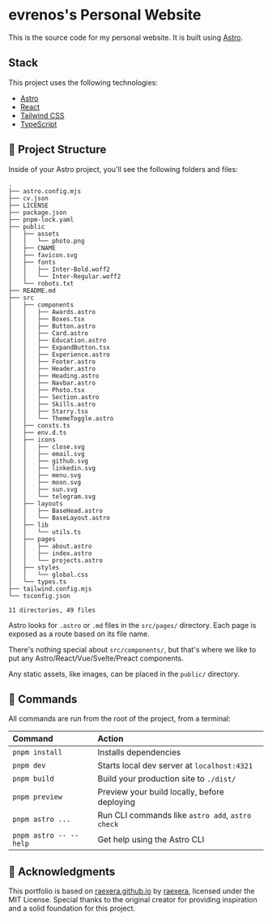 # evrenos's Personal Website

This is the source code for my personal website. It is built using [Astro](https://astro.build/).

## Stack

This project uses the following technologies:

- [Astro](https://astro.build/)
- [React](https://react.dev/)
- [Tailwind CSS](https://tailwindcss.com/)
- [TypeScript](https://www.typescriptlang.org/)

## 🚀 Project Structure

Inside of your Astro project, you'll see the following folders and files:

```text
.
├── astro.config.mjs
├── cv.json
├── LICENSE
├── package.json
├── pnpm-lock.yaml
├── public
│   ├── assets
│   │   └── photo.png
│   ├── CNAME
│   ├── favicon.svg
│   ├── fonts
│   │   ├── Inter-Bold.woff2
│   │   └── Inter-Regular.woff2
│   └── robots.txt
├── README.md
├── src
│   ├── components
│   │   ├── Awards.astro
│   │   ├── Boxes.tsx
│   │   ├── Button.astro
│   │   ├── Card.astro
│   │   ├── Education.astro
│   │   ├── ExpandButton.tsx
│   │   ├── Experience.astro
│   │   ├── Footer.astro
│   │   ├── Header.astro
│   │   ├── Heading.astro
│   │   ├── Navbar.astro
│   │   ├── Photo.tsx
│   │   ├── Section.astro
│   │   ├── Skills.astro
│   │   ├── Starry.tsx
│   │   └── ThemeToggle.astro
│   ├── consts.ts
│   ├── env.d.ts
│   ├── icons
│   │   ├── close.svg
│   │   ├── email.svg
│   │   ├── github.svg
│   │   ├── linkedin.svg
│   │   ├── menu.svg
│   │   ├── moon.svg
│   │   ├── sun.svg
│   │   └── telegram.svg
│   ├── layouts
│   │   ├── BaseHead.astro
│   │   └── BaseLayout.astro
│   ├── lib
│   │   └── utils.ts
│   ├── pages
│   │   ├── about.astro
│   │   ├── index.astro
│   │   └── projects.astro
│   ├── styles
│   │   └── global.css
│   └── types.ts
├── tailwind.config.mjs
└── tsconfig.json

11 directories, 49 files
```

Astro looks for `.astro` or `.md` files in the `src/pages/` directory. Each page is exposed as a route based on its file name.

There's nothing special about `src/components/`, but that's where we like to put any Astro/React/Vue/Svelte/Preact components.

Any static assets, like images, can be placed in the `public/` directory.

## 🧞 Commands

All commands are run from the root of the project, from a terminal:

| Command                | Action                                           |
| :--------------------- | :----------------------------------------------- |
| `pnpm install`         | Installs dependencies                            |
| `pnpm dev`             | Starts local dev server at `localhost:4321`      |
| `pnpm build`           | Build your production site to `./dist/`          |
| `pnpm preview`         | Preview your build locally, before deploying     |
| `pnpm astro ...`       | Run CLI commands like `astro add`, `astro check` |
| `pnpm astro -- --help` | Get help using the Astro CLI                     |

## 🙏 Acknowledgments

This portfolio is based on [raexera.github.io](https://raexera.github.io) by [raexera](https://github.com/raexera/raexera.github.io), licensed under the MIT License. Special thanks to the original creator for providing inspiration and a solid foundation for this project.
